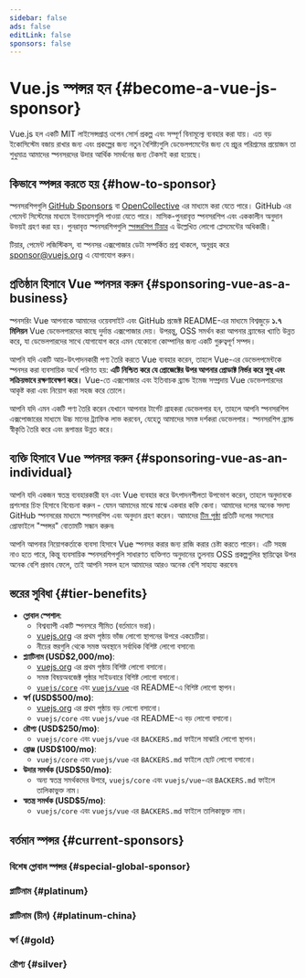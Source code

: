 ```yaml
---
sidebar: false
ads: false
editLink: false
sponsors: false
---
```


<script setup>
import SponsorsGroup from '@theme/components/SponsorsGroup.vue'
</script>

# Vue.js স্পন্সর হন {#become-a-vue-js-sponsor}

Vue.js হল একটি MIT লাইসেন্সপ্রাপ্ত ওপেন সোর্স প্রকল্প এবং সম্পূর্ণ বিনামূল্যে ব্যবহার করা যায়।
এত বড় ইকোসিস্টেম বজায় রাখার জন্য এবং প্রকল্পের জন্য নতুন বৈশিষ্ট্যগুলি ডেভেলপমেন্টের জন্য যে প্রচুর পরিশ্রমের প্রয়োজন তা শুধুমাত্র আমাদের স্পনসরদের উদার আর্থিক সমর্থনের জন্য টেকসই করা হয়েছে।

## কিভাবে স্পন্সর করতে হয় {#how-to-sponsor}

স্পনসরশিপগুলি [GitHub Sponsors](https://github.com/sponsors/yyx990803) বা [OpenCollective](https://opencollective.com/vuejs) এর মাধ্যমে করা যেতে পারে। GitHub এর পেমেন্ট সিস্টেমের মাধ্যমে ইনভয়েসগুলি পাওয়া যেতে পারে। মাসিক-পুনরাবৃত্ত স্পনসরশিপ এবং এককালীন অনুদান উভয়ই গ্রহণ করা হয়। পুনরাবৃত্ত স্পনসরশিপগুলি [স্পন্সরশিপ টিয়ার](#tier-benefits) এ উল্লেখিত লোগো প্লেসমেন্টের অধিকারী।

টিয়ার, পেমেন্ট লজিস্টিকস, বা স্পনসর এক্সপোজার ডেটা সম্পর্কিত প্রশ্ন থাকলে, অনুগ্রহ করে [sponsor@vuejs.org](mailto:sponsor@vuejs.org) এ যোগাযোগ করুন।

## প্রতিষ্ঠান হিসাবে Vue স্পনসর করুন {#sponsoring-vue-as-a-business}

স্পনসরিং Vue আপনাকে আমাদের ওয়েবসাইট এবং GitHub প্রজেক্ট README-এর মাধ্যমে বিশ্বজুড়ে **১.৭ মিলিয়ন** Vue ডেভেলপারদের কাছে দুর্দান্ত এক্সপোজার দেয়। উপরন্তু, OSS সমর্থন করা আপনার ব্র্যান্ডের খ্যাতি উন্নত করে, যা ডেভেলপারদের সাথে যোগাযোগ করে এমন যেকোনো কোম্পানির জন্য একটি গুরুত্বপূর্ণ সম্পদ।

আপনি যদি একটি আয়-উৎপাদনকারী পণ্য তৈরি করতে Vue ব্যবহার করেন, তাহলে Vue-এর ডেভেলপমেন্টকে স্পনসর করা ব্যবসায়িক অর্থে পরিণত হয়: **এটি নিশ্চিত করে যে প্রোজেক্টের উপর আপনার প্রোডাক্ট নির্ভর করে সুস্থ এবং সক্রিয়ভাবে রক্ষণাবেক্ষণ করে।** Vue-তে এক্সপোজার এবং ইতিবাচক ব্র্যান্ড ইমেজ সম্প্রদায় Vue ডেভেলপারদের আকৃষ্ট করা এবং নিয়োগ করা সহজ করে তোলে।

আপনি যদি এমন একটি পণ্য তৈরি করেন যেখানে আপনার টার্গেট গ্রাহকরা ডেভেলপার হন, তাহলে আপনি স্পনসরশিপ এক্সপোজারের মাধ্যমে উচ্চ মানের ট্র্যাফিক লাভ করবেন, যেহেতু আমাদের সমস্ত দর্শকরা ডেভেলপার। স্পনসরশিপ ব্র্যান্ড স্বীকৃতি তৈরি করে এবং রূপান্তর উন্নত করে।

## ব্যক্তি হিসাবে Vue স্পনসর করুন {#sponsoring-vue-as-an-individual}

আপনি যদি একজন স্বতন্ত্র ব্যবহারকারী হন এবং Vue ব্যবহার করে উৎপাদনশীলতা উপভোগ করেন, তাহলে অনুদানকে প্রশংসার চিহ্ন হিসাবে বিবেচনা করুন - যেমন আমাদের মাঝে মাঝে একবার কফি কেনা। আমাদের দলের অনেক সদস্য GitHub স্পনসরের মাধ্যমে স্পনসরশিপ এবং অনুদান গ্রহণ করেন। আমাদের [টিম পৃষ্ঠা](/about/team) প্রতিটি দলের সদস্যের প্রোফাইলে "স্পন্সর" বোতামটি সন্ধান করুন৷

আপনি আপনার নিয়োগকর্তাকে ব্যবসা হিসাবে Vue স্পনসর করার জন্য রাজি করার চেষ্টা করতে পারেন। এটি সহজ নাও হতে পারে, কিন্তু ব্যবসায়িক স্পনসরশিপগুলি সাধারণত ব্যক্তিগত অনুদানের তুলনায় OSS প্রকল্পগুলির স্থায়িত্বের উপর অনেক বেশি প্রভাব ফেলে, তাই আপনি সফল হলে আমাদের আরও অনেক বেশি সাহায্য করবেন৷

## স্তরের সুবিধা {#tier-benefits}

- **গ্লোবাল স্পেশাল**:
  - বিশ্বব্যাপী একটি স্পনসরে সীমিত (বর্তমানে ভরা)।
  - [vuejs.org](/) এর প্রথম পৃষ্ঠায় ভাঁজ লোগো স্থাপনের উপরে একচেটিয়া।
  - নীচের স্তরগুলি থেকে সমস্ত অবস্থানে সর্বাধিক বিশিষ্ট লোগো বসানো৷
- **প্ল্যাটিনাম (USD$2,000/mo)**:
  - [vuejs.org](/) এর প্রথম পৃষ্ঠায় বিশিষ্ট লোগো বসানো।
  - সমস্ত বিষয়অবজেক্ট পৃষ্ঠার সাইডবারে বিশিষ্ট লোগো বসানো।
  - [`vuejs/core`](https://github.com/vuejs/core) এবং [`vuejs/vue`](https://github.com/vuejs/core) এর README-এ বিশিষ্ট লোগো স্থাপন।
- **স্বর্ণ (USD$500/mo)**:
  - [vuejs.org](/) এর প্রথম পৃষ্ঠায় বড় লোগো বসানো।
  - `vuejs/core` এবং `vuejs/vue` এর README-এ বড় লোগো বসানো।
- **রৌপ্য (USD$250/mo)**:
  - `vuejs/core` এবং `vuejs/vue` এর `BACKERS.md` ফাইলে মাঝারি লোগো স্থাপন।
- **ব্রোঞ্জ (USD$100/mo)**:
  - `vuejs/core` এবং `vuejs/vue` এর `BACKERS.md` ফাইলে ছোট লোগো বসানো।
- **উদার সমর্থক (USD$50/mo)**:
  - অন্য স্বতন্ত্র সমর্থকদের উপরে, `vuejs/core` এবং `vuejs/vue`-এর `BACKERS.md` ফাইলে তালিকাভুক্ত নাম।
- **স্বতন্ত্র সমর্থক (USD$5/mo)**:
  - `vuejs/core` এবং `vuejs/vue` এর `BACKERS.md` ফাইলে তালিকাভুক্ত নাম।

## বর্তমান স্পন্সর {#current-sponsors}

### বিশেষ গ্লোবাল স্পন্সর {#special-global-sponsor}

<SponsorsGroup tier="special" placement="page" />

### প্লাটিনাম {#platinum}

<SponsorsGroup tier="platinum" placement="page" />

### প্লাটিনাম (চীন) {#platinum-china}

<SponsorsGroup tier="platinum_china" placement="page" />

### স্বর্ণ {#gold}

<SponsorsGroup tier="gold" placement="page" />

### রৌপ্য {#silver}

<SponsorsGroup tier="silver" placement="page" />
